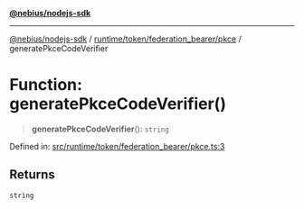 [**@nebius/nodejs-sdk**](../../../../../README.md)

---

[@nebius/nodejs-sdk](../../../../../README.md) / [runtime/token/federation_bearer/pkce](../README.md) / generatePkceCodeVerifier

# Function: generatePkceCodeVerifier()

> **generatePkceCodeVerifier**(): `string`

Defined in: [src/runtime/token/federation_bearer/pkce.ts:3](https://github.com/nebius/nodejs-sdk/blob/a37d220b2851e3bf0d396cb03828d544f584df45/src/runtime/token/federation_bearer/pkce.ts#L3)

## Returns

`string`
